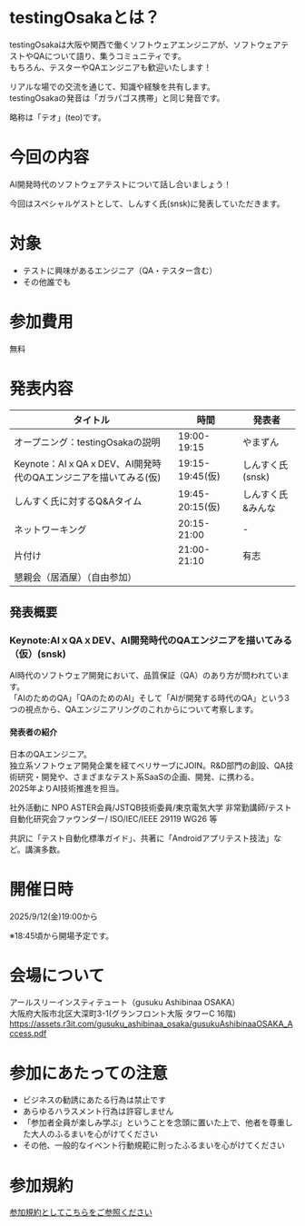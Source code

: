 # testingOsakaとは？

testingOsakaは大阪や関西で働くソフトウェアエンジニアが、ソフトウェアテストやQAについて語り、集うコミュニティです。  
もちろん、テスターやQAエンジニアも歓迎いたします！  

リアルな場での交流を通じて、知識や経験を共有します。  
testingOsakaの発音は「ガラパゴス携帯」と同じ発音です。  

略称は「テオ」(teo)です。  

# 今回の内容

AI開発時代のソフトウェアテストについて話し合いましょう！

今回はスペシャルゲストとして、しんすく氏(snsk)に発表していただきます。  

# 対象

- テストに興味があるエンジニア（QA・テスター含む）
- その他誰でも

# 参加費用

無料

# 発表内容

|タイトル|時間|発表者|
|---|---|---|
|オープニング：testingOsakaの説明|19:00-19:15|やまずん|
|Keynote：AIｘQAｘDEV、AI開発時代のQAエンジニアを描いてみる(仮)|19:15-19:45(仮)|しんすく氏(snsk)|
|しんすく氏に対するQ&Aタイム|19:45-20:15(仮)|しんすく氏&みんな|
|ネットワーキング|20:15-21:00|-|
|片付け|21:00-21:10|有志|
|懇親会（居酒屋）（自由参加）||

## 発表概要
### Keynote:AIｘQAｘDEV、AI開発時代のQAエンジニアを描いてみる（仮）(snsk)

AI時代のソフトウェア開発において、品質保証（QA）のあり方が問われています。  
「AIのためのQA」「QAのためのAI」そして「AIが開発する時代のQA」という3つの視点から、QAエンジニアリングのこれからについて考察します。

#### 発表者の紹介
日本のQAエンジニア。  
独立系ソフトウェア開発企業を経てベリサーブにJOIN。R&D部門の創設、QA技術研究・開発や、さまざまなテスト系SaaSの企画、開発、に携わる。  
2025年よりAI技術推進を担当。  

社外活動に NPO ASTER会員/JSTQB技術委員/東京電気大学 非常勤講師/テスト自動化研究会ファウンダー/ ISO/IEC/IEEE 29119 WG26 等

共訳に「テスト自動化標準ガイド」、共著に「Androidアプリテスト技法」など。講演多数。

# 開催日時
2025/9/12(金)19:00から

※18:45頃から開場予定です。

# 会場について
アールスリーインスティテュート（gusuku Ashibinaa OSAKA）  
大阪府大阪市北区大深町3-1(グランフロント大阪 タワーC 16階)   
https://assets.r3it.com/gusuku_ashibinaa_osaka/gusukuAshibinaaOSAKA_Access.pdf  

# 参加にあたっての注意

- ビジネスの勧誘にあたる行為は禁止です
- あらゆるハラスメント行為は許容しません
- 「参加者全員が楽しみ学ぶ」ということを念頭に置いた上で、他者を尊重した大人のふるまいを心がけてください
- その他、一般的なイベント行動規範に則ったふるまいを心がけてください

# 参加規約
[参加規約としてこちらをご参照ください](https://github.com/yusuke-yamashita/testing.osaka/blob/main/%E5%8F%82%E5%8A%A0%E8%A6%8F%E7%B4%84.md)